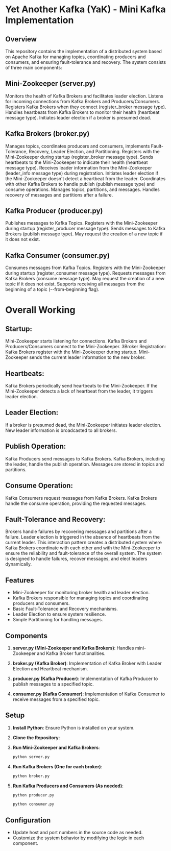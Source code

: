 # Yet Another Kafka (YaK) - Mini Kafka Implementation

## Overview
This repository contains the implementation of a distributed system based on Apache Kafka for managing topics, coordinating producers and consumers, and ensuring fault-tolerance and recovery. The system consists of three main components:

## Mini-Zookeeper (server.py)

Monitors the health of Kafka Brokers and facilitates leader election.
Listens for incoming connections from Kafka Brokers and Producers/Consumers.
Registers Kafka Brokers when they connect (register_broker message type).
Handles heartbeats from Kafka Brokers to monitor their health (heartbeat message type).
Initiates leader election if a broker is presumed dead.

## Kafka Brokers (broker.py)

Manages topics, coordinates producers and consumers, implements Fault-Tolerance, Recovery, Leader Election, and Partitioning.
Registers with the Mini-Zookeeper during startup (register_broker message type).
Sends heartbeats to the Mini-Zookeeper to indicate their health (heartbeat message type).
Receives leader information from the Mini-Zookeeper (leader_info message type) during registration.
Initiates leader election if the Mini-Zookeeper doesn't detect a heartbeat from the leader.
Coordinates with other Kafka Brokers to handle publish (publish message type) and consume operations.
Manages topics, partitions, and messages.
Handles recovery of messages and partitions after a failure.

## Kafka Producer (producer.py)

Publishes messages to Kafka Topics.
Registers with the Mini-Zookeeper during startup (register_producer message type).
Sends messages to Kafka Brokers (publish message type).
May request the creation of a new topic if it does not exist.

## Kafka Consumer (consumer.py)

Consumes messages from Kafka Topics.
Registers with the Mini-Zookeeper during startup (register_consumer message type).
Requests messages from Kafka Brokers (consume message type).
May request the creation of a new topic if it does not exist.
Supports receiving all messages from the beginning of a topic (--from-beginning flag).

# Overall Working
## Startup:
Mini-Zookeeper starts listening for connections.
Kafka Brokers and Producers/Consumers connect to the Mini-Zookeeper.
3Broker Registration:
Kafka Brokers register with the Mini-Zookeeper during startup.
Mini-Zookeeper sends the current leader information to the new broker.
## Heartbeats:
Kafka Brokers periodically send heartbeats to the Mini-Zookeeper.
If the Mini-Zookeeper detects a lack of heartbeat from the leader, it triggers leader election.
## Leader Election:
If a broker is presumed dead, the Mini-Zookeeper initiates leader election.
New leader information is broadcasted to all brokers.
## Publish Operation:
Kafka Producers send messages to Kafka Brokers.
Kafka Brokers, including the leader, handle the publish operation.
Messages are stored in topics and partitions.
## Consume Operation:
Kafka Consumers request messages from Kafka Brokers.
Kafka Brokers handle the consume operation, providing the requested messages.
## Fault-Tolerance and Recovery:
Brokers handle failures by recovering messages and partitions after a failure.
Leader election is triggered in the absence of heartbeats from the current leader.
This interaction pattern creates a distributed system where Kafka Brokers coordinate with each other and with the Mini-Zookeeper to ensure the reliability and fault-tolerance of the overall system. The system is designed to handle failures, recover messages, and elect leaders dynamically.

## Features

- Mini-Zookeeper for monitoring broker health and leader election.
- Kafka Brokers responsible for managing topics and coordinating producers and consumers.
- Basic Fault-Tolerance and Recovery mechanisms.
- Leader Election to ensure system resilience.
- Simple Partitioning for handling messages.

## Components

1. **server.py (Mini-Zookeeper and Kafka Brokers)**: Handles mini-Zookeeper and Kafka Broker functionalities.

2. **broker.py (Kafka Broker)**: Implementation of Kafka Broker with Leader Election and Heartbeat mechanism.

3. **producer.py (Kafka Producer)**: Implementation of Kafka Producer to publish messages to a specified topic.

4. **consumer.py (Kafka Consumer)**: Implementation of Kafka Consumer to receive messages from a specified topic.

## Setup

1. **Install Python**: Ensure Python is installed on your system.

2. **Clone the Repository**:
3. **Run Mini-Zookeeper and Kafka Brokers**:

    ```bash
    python server.py
    ```

4. **Run Kafka Brokers (One for each broker)**:

    ```bash
    python broker.py
    ```

5. **Run Kafka Producers and Consumers (As needed)**:

    ```bash
    python producer.py
    ```

    ```bash
    python consumer.py
    ```

## Configuration

- Update host and port numbers in the source code as needed.
- Customize the system behavior by modifying the logic in each component.



